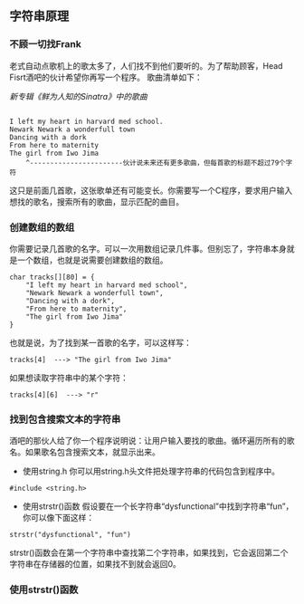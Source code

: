 ## 字符串原理


### 不顾一切找Frank

老式自动点歌机上的歌太多了，人们找不到他们要听的。为了帮助顾客，Head Fisrt酒吧的伙计希望你再写一个程序。
歌曲清单如下：

*新专辑《鲜为人知的Sinatra》中的歌曲*
```

I left my heart in harvard med school.
Newark Newark a wonderfull town
Dancing with a dork
From here to maternity
The girl from Iwo Jima
    ^-----------------------伙计说未来还有更多歌曲，但每首歌的标题不超过79个字符
```
这只是前面几首歌，这张歌单还有可能变长。你需要写一个C程序，要求用户输入想找的歌名，搜索所有的歌曲，显示匹配的曲目。
    

### 创建数组的数组

你需要记录几首歌的名字。可以一次用数组记录几件事。但别忘了，字符串本身就是一个数组，也就是说需要创建数组的数组。
```
char tracks[][80] = {
    "I left my heart in harvard med school",
    "Newark Newark a wonderfull town",
    "Dancing with a dork",
    "From here to maternity",
    "The girl from Iwo Jima"
}
```
也就是说，为了找到某一首歌的名字，可以这样写：
```
tracks[4]  ---> "The girl from Iwo Jima"
```
如果想读取字符串中的某个字符：
```
tracks[4][6]  ---> "r"
```
### 找到包含搜索文本的字符串

酒吧的那伙人给了你一个程序说明说：让用户输入要找的歌曲。循环遍历所有的歌名。如果歌名包含搜索文本，就显示出来。

+ 使用string.h
你可以用string.h头文件把处理字符串的代码包含到程序中。
```
#include <string.h>
```
+ 使用strstr()函数
假设要在一个长字符串“dysfunctional”中找到字符串“fun”，你可以像下面这样：
```
strstr("dysfunctional", "fun")
```
strstr()函数会在第一个字符串中查找第二个字符串，如果找到，它会返回第二个字符串在存储器的位置，如果找不到就会返回0。

### 使用strstr()函数
